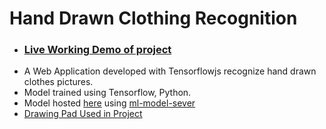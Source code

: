 # Hand Drawn Clothing Recognition
  * ### [Live Working Demo of project](https://tarun-bisht.github.io/ClothingRecognition/)
  * A Web Application developed with Tensorflowjs recognize hand drawn clothes pictures.
  * Model trained using Tensorflow, Python.
  * Model hosted [here](https://ml-models11.herokuapp.com/model_mnist_fashion) using [ml-model-sever](https://github.com/tarun-bisht/ml-model-server)
  * [Drawing Pad Used in Project](https://github.com/tarun-bisht/SimpleDrawingPad)
